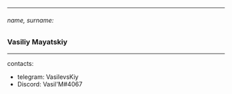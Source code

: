 
*****
###### name, surname:
### Vasiliy Mayatskiy
****
contacts:
  * telegram: VasilevsKiy
  * Discord: Vasil'M#4067
